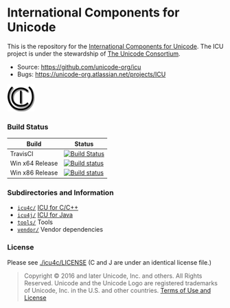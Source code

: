 #  International Components for Unicode

This is the repository for the [International Components for Unicode](http://site.icu-project.org). 
The ICU project is under the stewardship of [The Unicode Consortium](https://www.unicode.org).

- Source: https://github.com/unicode-org/icu
- Bugs: https://unicode-org.atlassian.net/projects/ICU

![ICU Logo](./tools/images/iculogo_64.png)

### Build Status

Build | Status
------|-------
TravisCI | [![Build Status](https://travis-ci.org/unicode-org/icu.svg?branch=master)](https://travis-ci.org/unicode-org/icu)
Win x64 Release | [![Build status](https://unicode-icu.visualstudio.com/ICU/_apis/build/status/ICU4C%20Build%20and%20Test%20%5Bx64%20Release%5D%20(CI))](https://unicode-icu.visualstudio.com/ICU/_build/latest?definitionId=8)
Win x86 Release | [![Build status](https://unicode-icu.visualstudio.com/ICU/_apis/build/status/ICU4C%20Build%20and%20Test%20%5Bx86%20Release%5D%20(CI))](https://unicode-icu.visualstudio.com/ICU/_build/latest?definitionId=7)


### Subdirectories and Information

- [`icu4c/`](./icu4c/) [ICU for C/C++](https://rawgit.com/unicode-org/icu/master/icu4c/readme.html)
- [`icu4j/`](./icu4j/) [ICU for Java](https://rawgit.com/unicode-org/icu/master/icu4j/readme.html)
- [`tools/`](./tools/) Tools
- [`vendor/`](./vendor/) Vendor dependencies

### License

Please see [./icu4c/LICENSE](./icu4c/LICENSE) (C and J are under an identical license file.)

> Copyright © 2016 and later Unicode, Inc. and others. All Rights Reserved.
Unicode and the Unicode Logo are registered trademarks 
of Unicode, Inc. in the U.S. and other countries.
[Terms of Use and License](http://www.unicode.org/copyright.html)
